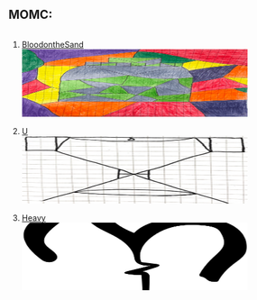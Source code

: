 MOMC:
------ 
<div class="column game_column"><div class="game_grid_widget base_widget user_game_grid">

1. [BloodontheSand][BloodontheSand]  
[<img src="images/Bottle.png" width="400" alt="snake game" width="120" height="120">][BloodontheSand]

2. [U][U]  
[<img src="images/U.png" width="400" alt="battle Arena game" width="120" height="120">][U]

3. [Heavy][Heavy]  
[<img src="images/Heav.png" width="400" alt="battle Arena game" width="120" height="120">][Heavy]

[BloodontheSand]: https://ameverythingand.github.io/Blood-on-the-Sand/
[U]: https://ameverythingand.github.io/U/
[Heavy]: https://ameverythingand.github.io/Heavy/
